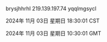 brysjhhrhl 219.139.197.74 yqqlmgsycl

2024年 11月 03日 星期日 18:30:01 CST

2024年 11月 03日 星期日 10:30:01 GMT
